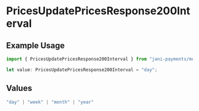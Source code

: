 # PricesUpdatePricesResponse200Interval

## Example Usage

```typescript
import { PricesUpdatePricesResponse200Interval } from "jani-payments/models/operations";

let value: PricesUpdatePricesResponse200Interval = "day";
```

## Values

```typescript
"day" | "week" | "month" | "year"
```
